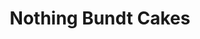 ---
title: "Nothing Bundt Cakes"
url: /orlando/nothing-bundt-cakes-alafaya-trail/
shop: Konditorei
---